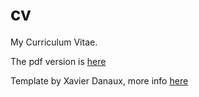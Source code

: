 cv
==

My Curriculum Vitae.

The pdf version is [here](https://github.com/sampoz/cv/raw/master/cv_sampsa_laapotti.pdf)

Template by Xavier Danaux, more info [here](http://www.latextemplates.com/template/moderncv-cv-and-cover-letter)
